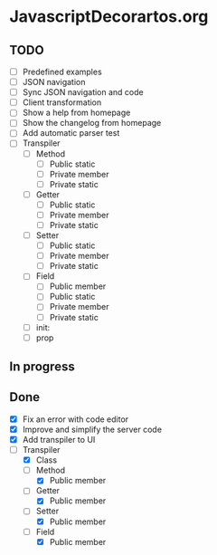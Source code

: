 # JavascriptDecorartos.org

## TODO

- [ ] Predefined examples
- [ ] JSON navigation
- [ ] Sync JSON navigation and code
- [ ] Client transformation
- [ ] Show a help from homepage
- [ ] Show the changelog from homepage
- [ ] Add automatic parser test
- [ ] Transpiler
  - [ ] Method
    - [ ] Public static
    - [ ] Private member
    - [ ] Private static
  - [ ] Getter
    - [ ] Public static
    - [ ] Private member
    - [ ] Private static
  - [ ] Setter
    - [ ] Public static
    - [ ] Private member
    - [ ] Private static
  - [ ] Field
    - [ ] Public member
    - [ ] Public static
    - [ ] Private member
    - [ ] Private static
  - [ ] init:
  - [ ] prop

## In progress


## Done

- [X] Fix an error with code editor
- [X] Improve and simplify the server code
- [X] Add transpiler to UI
- [ ] Transpiler
  - [X] Class
  - [ ] Method
    - [X] Public member
  - [ ] Getter
    - [X] Public member
  - [ ] Setter
    - [X] Public member
  - [ ] Field
    - [X] Public member

